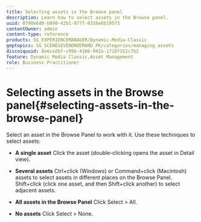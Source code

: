 ```yaml
---
title: Selecting assets in the Browse panel
description: Learn how to select assets in the Browse panel.
uuid: 0790e6d0-b898-42b1-977f-8316e6b19573
contentOwner: admin
content-type: reference
products: SG_EXPERIENCEMANAGER/Dynamic-Media-Classic
geptopics: SG_SCENESEVENONDEMAND_PK/categories/managing_assets
discoiquuid: 8e6ce2bf-c99b-4106-942a-1716f152c7b2
feature: Dynamic Media Classic,Asset Management
role: Business Practitioner
---
```


# Selecting assets in the Browse panel{#selecting-assets-in-the-browse-panel}

Select an asset in the Browse Panel to work with it. Use these techniques to select assets:

* **A single asset**
Click the asset (double-clicking opens the asset in Detail view).

* **Several assets**
Ctrl+click (Windows) or Command+click (Macintosh) assets to select assets in different places on the Browse Panel. Shift+click (click one asset, and then Shift+click another) to select adjacent assets.

* **All assets in the Browse Panel**
Click Select > All.

* **No assets**
Click Select > None.
